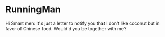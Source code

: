 # RunningMan
Hi Smart men:
  It's just a letter to notify you that I don't like coconut but in favor of Chinese food. Would'd you be together with me?
